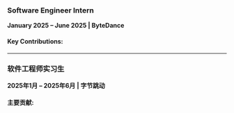 ### **Software Engineer Intern**  
**January 2025 – June 2025 | ByteDance**  

#### Key Contributions:  

---

### **软件工程师实习生**  
**2025年1月 – 2025年6月 | 字节跳动**  

#### 主要贡献:  

